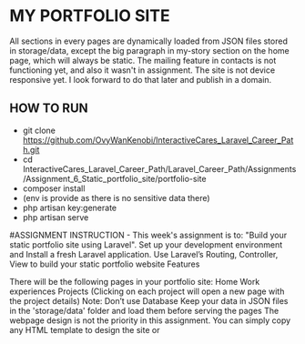 # MY PORTFOLIO SITE

All sections in every pages are dynamically loaded from JSON files stored in storage/data, except the big paragraph in my-story section on the home page, which will always be static.
The mailing feature in contacts is not functioning yet, and also it wasn't in assignment.
The site is not device responsive yet. I look forward to do that later and publish in a domain.

## HOW TO RUN
* git clone https://github.com/OvyWanKenobi/InteractiveCares_Laravel_Career_Path.git
* cd InteractiveCares_Laravel_Career_Path/Laravel_Career_Path/Assignments/Assignment_6_Static_portfolio_site/portfolio-site
* composer install
* (env is provide as there is no sensitive data there)
* php artisan key:generate
* php artisan serve





#ASSIGNMENT INSTRUCTION -
This week's assignment is to: "Build your static portfolio site using Laravel".
Set up your development environment and Install a fresh Laravel application.
Use Laravel’s Routing, Controller, View to build your static portfolio website
Features

There will be the following pages in your portfolio site:
Home
Work experiences
Projects (Clicking on each project will open a new page with the project details)
Note:
Don’t use Database
Keep your data in JSON files in the 'storage/data' folder and load them before serving the pages
The webpage design is not the priority in this assignment. You can simply copy any HTML template to design the site or 
